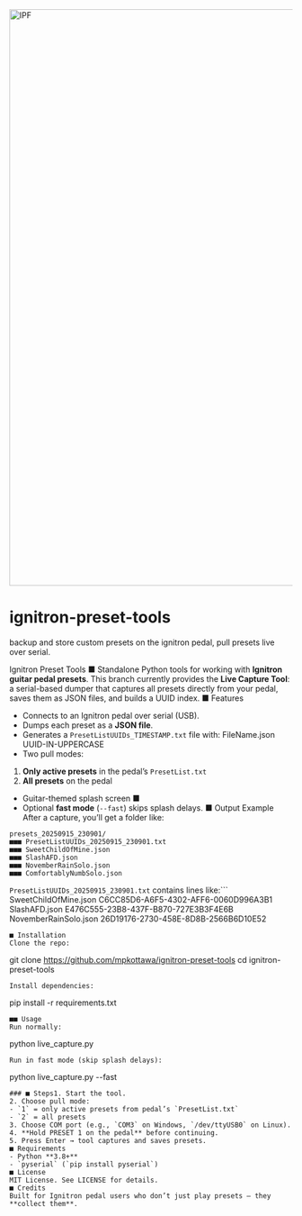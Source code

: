 
<img width="1024" height="1024" alt="IPF" src="https://github.com/user-attachments/assets/c6bd31e3-f3af-44b6-a7b4-3e8ac541a622" />



# ignitron-preset-tools
backup and store custom presets on the ignitron pedal, pull presets live over serial.


Ignitron Preset Tools ■
Standalone Python tools for working with **Ignitron guitar pedal presets**.
This branch currently provides the **Live Capture Tool**:
a serial-based dumper that captures all presets directly from your pedal, saves them as JSON files, and
builds a UUID index.
■ Features
- Connects to an Ignitron pedal over serial (USB).
- Dumps each preset as a **JSON file**.
- Generates a `PresetListUUIDs_TIMESTAMP.txt` file with:
FileName.json UUID-IN-UPPERCASE
- Two pull modes:
1. **Only active presets** in the pedal’s `PresetList.txt`
2. **All presets** on the pedal
- Guitar-themed splash screen ■
- Optional **fast mode** (`--fast`) skips splash delays.
■ Output Example
After a capture, you’ll get a folder like:
```
presets_20250915_230901/
■■■ PresetListUUIDs_20250915_230901.txt
■■■ SweetChildOfMine.json
■■■ SlashAFD.json
■■■ NovemberRainSolo.json
■■■ ComfortablyNumbSolo.json
```
`PresetListUUIDs_20250915_230901.txt` contains lines like:```
SweetChildOfMine.json C6CC85D6-A6F5-4302-AFF6-0060D996A3B1
SlashAFD.json E476C555-23B8-437F-B870-727E3B3F4E6B
NovemberRainSolo.json 26D19176-2730-458E-8D8B-2566B6D10E52
```
■ Installation
Clone the repo:
```
git clone https://github.com/mpkottawa/ignitron-preset-tools
cd ignitron-preset-tools
```
Install dependencies:
```
pip install -r requirements.txt
```
■■ Usage
Run normally:
```
python live_capture.py
```
Run in fast mode (skip splash delays):
```
python live_capture.py --fast
```
### ■ Steps1. Start the tool.
2. Choose pull mode:
- `1` = only active presets from pedal’s `PresetList.txt`
- `2` = all presets
3. Choose COM port (e.g., `COM3` on Windows, `/dev/ttyUSB0` on Linux).
4. **Hold PRESET 1 on the pedal** before continuing.
5. Press Enter → tool captures and saves presets.
■ Requirements
- Python **3.8+**
- `pyserial` (`pip install pyserial`)
■ License
MIT License. See LICENSE for details.
■ Credits
Built for Ignitron pedal users who don’t just play presets — they **collect them**.
